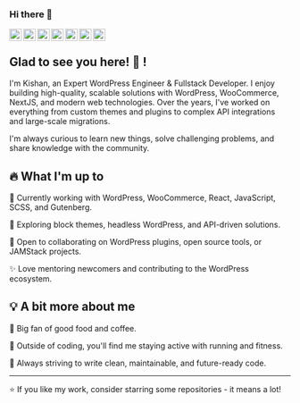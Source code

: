 ### Hi there 👋

<a href="https://kishanjasani.in">
  <img align="left" alt="Personal Website" width="22px" src="https://cdn.jsdelivr.net/npm/simple-icons@3.13.0/icons/wordpress.svg" />
</a>

<a href="https://twitter.com/jasani_kishan">
  <img align="left" alt="Kishan's Twitter" width="22px" src="https://cdn.jsdelivr.net/npm/simple-icons@v3/icons/twitter.svg" />
</a>

<a href="https://profiles.wordpress.org/kishanjasani/">
  <img align="left" alt="WordPress Profile" width="22px" src="https://cdn.jsdelivr.net/npm/simple-icons@3.2.0/icons/wordpress.svg" />
</a>

<a href="https://www.linkedin.com/in/kishan-jasani/">
  <img align="left" alt="Linkdein Profile" width="22px" src="https://cdn.jsdelivr.net/npm/simple-icons@v3/icons/linkedin.svg" />
</a>

<a href="https://github.com/kishanjasani">
  <img align="left" alt="Github Profile" width="22px" src="https://cdn.jsdelivr.net/npm/simple-icons@v3/icons/github.svg" />
</a>

<a href="https://stackoverflow.com/users/5445807/kishan-jasani">
  <img align="left" alt="Stack Overflow Profile" width="22px" src="https://cdn.jsdelivr.net/npm/simple-icons@3.2.0/icons/stackoverflow.svg" />
</a>

<a href="mailto:kishanjasani007@yahoo.in">
  <img align="left" alt="Kishan's Mail" width="22px" src="https://cdn.jsdelivr.net/npm/simple-icons@3.2.0/icons/yahoo.svg" />
</a>

<br />

## Glad to see you here! 🤩 !

I'm Kishan, an Expert WordPress Engineer & Fullstack Developer.
I enjoy building high-quality, scalable solutions with WordPress, WooCommerce, NextJS, and modern web technologies. Over the years, I've worked on everything from custom themes and plugins to complex API integrations and large-scale migrations.

I'm always curious to learn new things, solve challenging problems, and share knowledge with the community.

## 🔥 What I'm up to

🚀 Currently working with WordPress, WooCommerce, React, JavaScript, SCSS, and Gutenberg.

🌱 Exploring block themes, headless WordPress, and API-driven solutions.

👯 Open to collaborating on WordPress plugins, open source tools, or JAMStack projects.

✨ Love mentoring newcomers and contributing to the WordPress ecosystem.

## 💡 A bit more about me

🍣 Big fan of good food and coffee.

🏃 Outside of coding, you'll find me staying active with running and fitness.

🎯 Always striving to write clean, maintainable, and future-ready code.

---

⭐️ If you like my work, consider starring some repositories - it means a lot!
